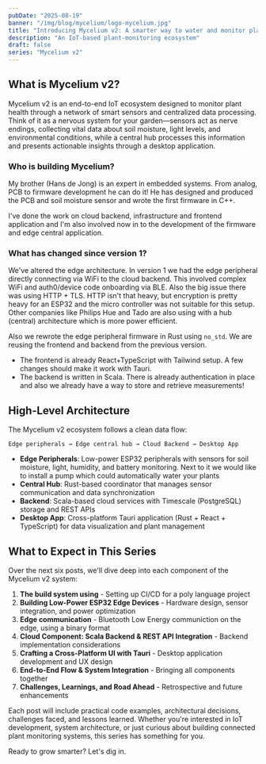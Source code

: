 ```yaml
---
pubDate: "2025-08-19"
banner: "/img/blog/mycelium/logo-mycelium.jpg"
title: "Introducing Mycelium v2: A smarter way to water and monitor plants"
description: "An IoT-based plant-monitoring ecosystem"
draft: false
series: "Mycelium v2"
---
```


## What is Mycelium v2?

Mycelium v2 is an end-to-end IoT ecosystem designed to monitor plant health
through a network of smart sensors and centralized data processing. Think of it
as a nervous system for your garden—sensors act as nerve endings, collecting
vital data about soil moisture, light levels, and environmental conditions,
while a central hub processes this information and presents actionable insights
through a desktop application.

### Who is building Mycelium?

My brother (Hans de Jong) is an expert in embedded systems. From analog, PCB to
firmware development he can do it! He has designed and produced the PCB and soil
moisture sensor and wrote the first firmware in C++.

I've done the work on cloud backend, infrastructure and frontend application and
I'm also involved now in to the development of the firmware and edge central
application.

### What has changed since version 1?

We've altered the edge architecture. In version 1 we had the edge peripheral
directly connecting via WiFi to the cloud backend. This involved complex WiFi
and auth0/device code onboarding via BLE. Also the big issue there was using
HTTP + TLS. HTTP isn't that heavy, but encryption is pretty heavy for an ESP32
and the micro controller was not suitable for this setup. Other companies like
Philips Hue and Tado are also using with a hub (central) architecture which is
more power efficient.

Also we rewrote the edge peripheral firmware in Rust using `no_std`. We are
reusing the frontend and backend from the previous version. 

- The frontend is already React+TypeScript with Tailwind setup. A few changes should make it work with Tauri. 
- The backend is written in Scala. There is already authentication in place and also we already have a way to store and retrieve measurements!

## High-Level Architecture

The Mycelium v2 ecosystem follows a clean data flow:

```
Edge peripherals → Edge central hub → Cloud Backend → Desktop App
```

- **Edge Peripherals**: Low-power ESP32 peripherals with sensors for soil
  moisture, light, humidity, and battery monitoring. Next to it we would like to
  install a pump which could automatically water your plants
- **Central Hub**: Rust-based coordinator that manages sensor communication and
  data synchronization
- **Backend**: Scala-based cloud services with Timescale (PostgreSQL) storage
  and REST APIs
- **Desktop App**: Cross-platform Tauri application (Rust + React + TypeScript)
  for data visualization and plant management

## What to Expect in This Series

Over the next six posts, we'll dive deep into each component of the Mycelium v2
system:

1. **The build system using** - Setting up CI/CD for a poly language project
2. **Building Low-Power ESP32 Edge Devices** - Hardware design, sensor
   integration, and power optimization
3. **Edge communication** - Bluetooth Low Energy communiction on the edge, using
   a binary format
4. **Cloud Component: Scala Backend & REST API Integration** - Backend
   implementation considerations
5. **Crafting a Cross-Platform UI with Tauri** - Desktop application development
   and UX design
6. **End-to-End Flow & System Integration** - Bringing all components together
7. **Challenges, Learnings, and Road Ahead** - Retrospective and future
   enhancements

Each post will include practical code examples, architectural decisions,
challenges faced, and lessons learned. Whether you're interested in IoT
development, system architecture, or just curious about building connected plant
monitoring systems, this series has something for you.

Ready to grow smarter? Let's dig in.
